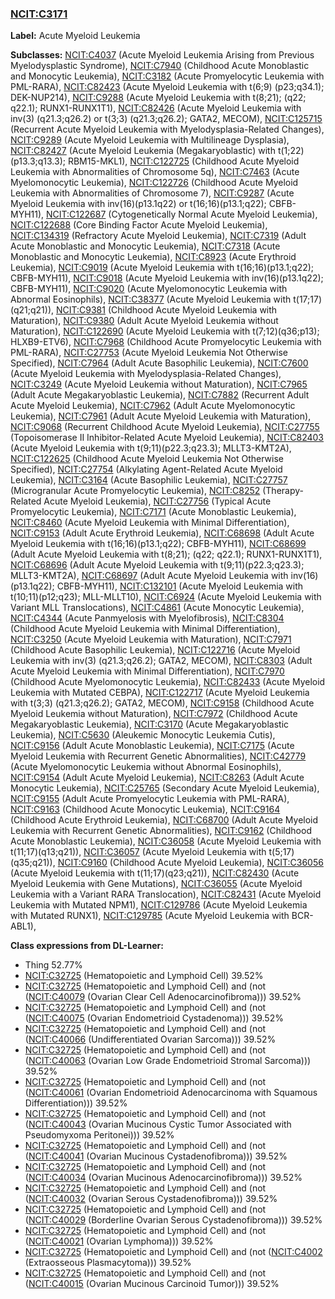 
### [NCIT:C3171](http://purl.obolibrary.org/obo/NCIT_C3171)
**Label:** Acute Myeloid Leukemia

**Subclasses:** [NCIT:C4037](http://purl.obolibrary.org/obo/NCIT_C4037) (Acute Myeloid Leukemia Arising from Previous Myelodysplastic Syndrome), [NCIT:C7940](http://purl.obolibrary.org/obo/NCIT_C7940) (Childhood Acute Monoblastic and Monocytic Leukemia), [NCIT:C3182](http://purl.obolibrary.org/obo/NCIT_C3182) (Acute Promyelocytic Leukemia with PML-RARA), [NCIT:C82423](http://purl.obolibrary.org/obo/NCIT_C82423) (Acute Myeloid Leukemia with t(6;9) (p23;q34.1); DEK-NUP214), [NCIT:C9288](http://purl.obolibrary.org/obo/NCIT_C9288) (Acute Myeloid Leukemia with t(8;21); (q22; q22.1); RUNX1-RUNX1T1), [NCIT:C82426](http://purl.obolibrary.org/obo/NCIT_C82426) (Acute Myeloid Leukemia with inv(3) (q21.3;q26.2) or t(3;3) (q21.3;q26.2); GATA2, MECOM), [NCIT:C125715](http://purl.obolibrary.org/obo/NCIT_C125715) (Recurrent Acute Myeloid Leukemia with Myelodysplasia-Related Changes), [NCIT:C9289](http://purl.obolibrary.org/obo/NCIT_C9289) (Acute Myeloid Leukemia with Multilineage Dysplasia), [NCIT:C82427](http://purl.obolibrary.org/obo/NCIT_C82427) (Acute Myeloid Leukemia (Megakaryoblastic) with t(1;22)(p13.3;q13.3); RBM15-MKL1), [NCIT:C122725](http://purl.obolibrary.org/obo/NCIT_C122725) (Childhood Acute Myeloid Leukemia with Abnormalities of Chromosome 5q), [NCIT:C7463](http://purl.obolibrary.org/obo/NCIT_C7463) (Acute Myelomonocytic Leukemia), [NCIT:C122726](http://purl.obolibrary.org/obo/NCIT_C122726) (Childhood Acute Myeloid Leukemia with Abnormalities of Chromosome 7), [NCIT:C9287](http://purl.obolibrary.org/obo/NCIT_C9287) (Acute Myeloid Leukemia with inv(16)(p13.1q22) or t(16;16)(p13.1;q22); CBFB-MYH11), [NCIT:C122687](http://purl.obolibrary.org/obo/NCIT_C122687) (Cytogenetically Normal Acute Myeloid Leukemia), [NCIT:C122688](http://purl.obolibrary.org/obo/NCIT_C122688) (Core Binding Factor Acute Myeloid Leukemia), [NCIT:C134319](http://purl.obolibrary.org/obo/NCIT_C134319) (Refractory Acute Myeloid Leukemia), [NCIT:C7319](http://purl.obolibrary.org/obo/NCIT_C7319) (Adult Acute Monoblastic and Monocytic Leukemia), [NCIT:C7318](http://purl.obolibrary.org/obo/NCIT_C7318) (Acute Monoblastic and Monocytic Leukemia), [NCIT:C8923](http://purl.obolibrary.org/obo/NCIT_C8923) (Acute Erythroid Leukemia), [NCIT:C9019](http://purl.obolibrary.org/obo/NCIT_C9019) (Acute Myeloid Leukemia with t(16;16)(p13.1;q22); CBFB-MYH11), [NCIT:C9018](http://purl.obolibrary.org/obo/NCIT_C9018) (Acute Myeloid Leukemia with inv(16)(p13.1q22); CBFB-MYH11), [NCIT:C9020](http://purl.obolibrary.org/obo/NCIT_C9020) (Acute Myelomonocytic Leukemia with Abnormal Eosinophils), [NCIT:C38377](http://purl.obolibrary.org/obo/NCIT_C38377) (Acute Myeloid Leukemia with t(17;17)(q21;q21)), [NCIT:C9381](http://purl.obolibrary.org/obo/NCIT_C9381) (Childhood Acute Myeloid Leukemia with Maturation), [NCIT:C9380](http://purl.obolibrary.org/obo/NCIT_C9380) (Adult Acute Myeloid Leukemia without Maturation), [NCIT:C122690](http://purl.obolibrary.org/obo/NCIT_C122690) (Acute Myeloid Leukemia with t(7;12)(q36;p13); HLXB9-ETV6), [NCIT:C7968](http://purl.obolibrary.org/obo/NCIT_C7968) (Childhood Acute Promyelocytic Leukemia with PML-RARA), [NCIT:C27753](http://purl.obolibrary.org/obo/NCIT_C27753) (Acute Myeloid Leukemia Not Otherwise Specified), [NCIT:C7964](http://purl.obolibrary.org/obo/NCIT_C7964) (Adult Acute Basophilic Leukemia), [NCIT:C7600](http://purl.obolibrary.org/obo/NCIT_C7600) (Acute Myeloid Leukemia with Myelodysplasia-Related Changes), [NCIT:C3249](http://purl.obolibrary.org/obo/NCIT_C3249) (Acute Myeloid Leukemia without Maturation), [NCIT:C7965](http://purl.obolibrary.org/obo/NCIT_C7965) (Adult Acute Megakaryoblastic Leukemia), [NCIT:C7882](http://purl.obolibrary.org/obo/NCIT_C7882) (Recurrent Adult Acute Myeloid Leukemia), [NCIT:C7962](http://purl.obolibrary.org/obo/NCIT_C7962) (Adult Acute Myelomonocytic Leukemia), [NCIT:C7961](http://purl.obolibrary.org/obo/NCIT_C7961) (Adult Acute Myeloid Leukemia with Maturation), [NCIT:C9068](http://purl.obolibrary.org/obo/NCIT_C9068) (Recurrent Childhood Acute Myeloid Leukemia), [NCIT:C27755](http://purl.obolibrary.org/obo/NCIT_C27755) (Topoisomerase II Inhibitor-Related Acute Myeloid Leukemia), [NCIT:C82403](http://purl.obolibrary.org/obo/NCIT_C82403) (Acute Myeloid Leukemia with t(9;11)(p22.3;q23.3); MLLT3-KMT2A), [NCIT:C122625](http://purl.obolibrary.org/obo/NCIT_C122625) (Childhood Acute Myeloid Leukemia Not Otherwise Specified), [NCIT:C27754](http://purl.obolibrary.org/obo/NCIT_C27754) (Alkylating Agent-Related Acute Myeloid Leukemia), [NCIT:C3164](http://purl.obolibrary.org/obo/NCIT_C3164) (Acute Basophilic Leukemia), [NCIT:C27757](http://purl.obolibrary.org/obo/NCIT_C27757) (Microgranular Acute Promyelocytic Leukemia), [NCIT:C8252](http://purl.obolibrary.org/obo/NCIT_C8252) (Therapy-Related Acute Myeloid Leukemia), [NCIT:C27756](http://purl.obolibrary.org/obo/NCIT_C27756) (Typical Acute Promyelocytic Leukemia), [NCIT:C7171](http://purl.obolibrary.org/obo/NCIT_C7171) (Acute Monoblastic Leukemia), [NCIT:C8460](http://purl.obolibrary.org/obo/NCIT_C8460) (Acute Myeloid Leukemia with Minimal Differentiation), [NCIT:C9153](http://purl.obolibrary.org/obo/NCIT_C9153) (Adult Acute Erythroid Leukemia), [NCIT:C68698](http://purl.obolibrary.org/obo/NCIT_C68698) (Adult Acute Myeloid Leukemia with t(16;16)(p13.1;q22); CBFB-MYH11), [NCIT:C68699](http://purl.obolibrary.org/obo/NCIT_C68699) (Adult Acute Myeloid Leukemia with t(8;21); (q22; q22.1); RUNX1-RUNX1T1), [NCIT:C68696](http://purl.obolibrary.org/obo/NCIT_C68696) (Adult Acute Myeloid Leukemia with t(9;11)(p22.3;q23.3); MLLT3-KMT2A), [NCIT:C68697](http://purl.obolibrary.org/obo/NCIT_C68697) (Adult Acute Myeloid Leukemia with inv(16)(p13.1q22); CBFB-MYH11), [NCIT:C132101](http://purl.obolibrary.org/obo/NCIT_C132101) (Acute Myeloid Leukemia with t(10;11)(p12;q23); MLL-MLLT10), [NCIT:C6924](http://purl.obolibrary.org/obo/NCIT_C6924) (Acute Myeloid Leukemia with Variant MLL Translocations), [NCIT:C4861](http://purl.obolibrary.org/obo/NCIT_C4861) (Acute Monocytic Leukemia), [NCIT:C4344](http://purl.obolibrary.org/obo/NCIT_C4344) (Acute Panmyelosis with Myelofibrosis), [NCIT:C8304](http://purl.obolibrary.org/obo/NCIT_C8304) (Childhood Acute Myeloid Leukemia with Minimal Differentiation), [NCIT:C3250](http://purl.obolibrary.org/obo/NCIT_C3250) (Acute Myeloid Leukemia with Maturation), [NCIT:C7971](http://purl.obolibrary.org/obo/NCIT_C7971) (Childhood Acute Basophilic Leukemia), [NCIT:C122716](http://purl.obolibrary.org/obo/NCIT_C122716) (Acute Myeloid Leukemia with inv(3) (q21.3;q26.2); GATA2, MECOM), [NCIT:C8303](http://purl.obolibrary.org/obo/NCIT_C8303) (Adult Acute Myeloid Leukemia with Minimal Differentiation), [NCIT:C7970](http://purl.obolibrary.org/obo/NCIT_C7970) (Childhood Acute Myelomonocytic Leukemia), [NCIT:C82433](http://purl.obolibrary.org/obo/NCIT_C82433) (Acute Myeloid Leukemia with Mutated CEBPA), [NCIT:C122717](http://purl.obolibrary.org/obo/NCIT_C122717) (Acute Myeloid Leukemia with t(3;3) (q21.3;q26.2); GATA2, MECOM), [NCIT:C9158](http://purl.obolibrary.org/obo/NCIT_C9158) (Childhood Acute Myeloid Leukemia without Maturation), [NCIT:C7972](http://purl.obolibrary.org/obo/NCIT_C7972) (Childhood Acute Megakaryoblastic Leukemia), [NCIT:C3170](http://purl.obolibrary.org/obo/NCIT_C3170) (Acute Megakaryoblastic Leukemia), [NCIT:C5630](http://purl.obolibrary.org/obo/NCIT_C5630) (Aleukemic Monocytic Leukemia Cutis), [NCIT:C9156](http://purl.obolibrary.org/obo/NCIT_C9156) (Adult Acute Monoblastic Leukemia), [NCIT:C7175](http://purl.obolibrary.org/obo/NCIT_C7175) (Acute Myeloid Leukemia with Recurrent Genetic Abnormalities), [NCIT:C42779](http://purl.obolibrary.org/obo/NCIT_C42779) (Acute Myelomonocytic Leukemia without Abnormal Eosinophils), [NCIT:C9154](http://purl.obolibrary.org/obo/NCIT_C9154) (Adult Acute Myeloid Leukemia), [NCIT:C8263](http://purl.obolibrary.org/obo/NCIT_C8263) (Adult Acute Monocytic Leukemia), [NCIT:C25765](http://purl.obolibrary.org/obo/NCIT_C25765) (Secondary Acute Myeloid Leukemia), [NCIT:C9155](http://purl.obolibrary.org/obo/NCIT_C9155) (Adult Acute Promyelocytic Leukemia with PML-RARA), [NCIT:C9163](http://purl.obolibrary.org/obo/NCIT_C9163) (Childhood Acute Monocytic Leukemia), [NCIT:C9164](http://purl.obolibrary.org/obo/NCIT_C9164) (Childhood Acute Erythroid Leukemia), [NCIT:C68700](http://purl.obolibrary.org/obo/NCIT_C68700) (Adult Acute Myeloid Leukemia with Recurrent Genetic Abnormalities), [NCIT:C9162](http://purl.obolibrary.org/obo/NCIT_C9162) (Childhood Acute Monoblastic Leukemia), [NCIT:C36058](http://purl.obolibrary.org/obo/NCIT_C36058) (Acute Myeloid Leukemia with t(11;17)(q13;q21)), [NCIT:C36057](http://purl.obolibrary.org/obo/NCIT_C36057) (Acute Myeloid Leukemia with t(5;17)(q35;q21)), [NCIT:C9160](http://purl.obolibrary.org/obo/NCIT_C9160) (Childhood Acute Myeloid Leukemia), [NCIT:C36056](http://purl.obolibrary.org/obo/NCIT_C36056) (Acute Myeloid Leukemia with t(11;17)(q23;q21)), [NCIT:C82430](http://purl.obolibrary.org/obo/NCIT_C82430) (Acute Myeloid Leukemia with Gene Mutations), [NCIT:C36055](http://purl.obolibrary.org/obo/NCIT_C36055) (Acute Myeloid Leukemia with a Variant RARA Translocation), [NCIT:C82431](http://purl.obolibrary.org/obo/NCIT_C82431) (Acute Myeloid Leukemia with Mutated NPM1), [NCIT:C129786](http://purl.obolibrary.org/obo/NCIT_C129786) (Acute Myeloid Leukemia with Mutated RUNX1), [NCIT:C129785](http://purl.obolibrary.org/obo/NCIT_C129785) (Acute Myeloid Leukemia with BCR-ABL1), 

**Class expressions from DL-Learner:**

- Thing 52.77%
- [NCIT:C32725](http://purl.obolibrary.org/obo/NCIT_C32725) (Hematopoietic and Lymphoid Cell) 39.52%
- [NCIT:C32725](http://purl.obolibrary.org/obo/NCIT_C32725) (Hematopoietic and Lymphoid Cell) and (not ([NCIT:C40079](http://purl.obolibrary.org/obo/NCIT_C40079) (Ovarian Clear Cell Adenocarcinofibroma))) 39.52%
- [NCIT:C32725](http://purl.obolibrary.org/obo/NCIT_C32725) (Hematopoietic and Lymphoid Cell) and (not ([NCIT:C40075](http://purl.obolibrary.org/obo/NCIT_C40075) (Ovarian Endometrioid Cystadenoma))) 39.52%
- [NCIT:C32725](http://purl.obolibrary.org/obo/NCIT_C32725) (Hematopoietic and Lymphoid Cell) and (not ([NCIT:C40066](http://purl.obolibrary.org/obo/NCIT_C40066) (Undifferentiated Ovarian Sarcoma))) 39.52%
- [NCIT:C32725](http://purl.obolibrary.org/obo/NCIT_C32725) (Hematopoietic and Lymphoid Cell) and (not ([NCIT:C40063](http://purl.obolibrary.org/obo/NCIT_C40063) (Ovarian Low Grade Endometrioid Stromal Sarcoma))) 39.52%
- [NCIT:C32725](http://purl.obolibrary.org/obo/NCIT_C32725) (Hematopoietic and Lymphoid Cell) and (not ([NCIT:C40061](http://purl.obolibrary.org/obo/NCIT_C40061) (Ovarian Endometrioid Adenocarcinoma with Squamous Differentiation))) 39.52%
- [NCIT:C32725](http://purl.obolibrary.org/obo/NCIT_C32725) (Hematopoietic and Lymphoid Cell) and (not ([NCIT:C40043](http://purl.obolibrary.org/obo/NCIT_C40043) (Ovarian Mucinous Cystic Tumor Associated with Pseudomyxoma Peritonei))) 39.52%
- [NCIT:C32725](http://purl.obolibrary.org/obo/NCIT_C32725) (Hematopoietic and Lymphoid Cell) and (not ([NCIT:C40041](http://purl.obolibrary.org/obo/NCIT_C40041) (Ovarian Mucinous Cystadenofibroma))) 39.52%
- [NCIT:C32725](http://purl.obolibrary.org/obo/NCIT_C32725) (Hematopoietic and Lymphoid Cell) and (not ([NCIT:C40034](http://purl.obolibrary.org/obo/NCIT_C40034) (Ovarian Mucinous Adenocarcinofibroma))) 39.52%
- [NCIT:C32725](http://purl.obolibrary.org/obo/NCIT_C32725) (Hematopoietic and Lymphoid Cell) and (not ([NCIT:C40032](http://purl.obolibrary.org/obo/NCIT_C40032) (Ovarian Serous Cystadenofibroma))) 39.52%
- [NCIT:C32725](http://purl.obolibrary.org/obo/NCIT_C32725) (Hematopoietic and Lymphoid Cell) and (not ([NCIT:C40029](http://purl.obolibrary.org/obo/NCIT_C40029) (Borderline Ovarian Serous Cystadenofibroma))) 39.52%
- [NCIT:C32725](http://purl.obolibrary.org/obo/NCIT_C32725) (Hematopoietic and Lymphoid Cell) and (not ([NCIT:C40021](http://purl.obolibrary.org/obo/NCIT_C40021) (Ovarian Lymphoma))) 39.52%
- [NCIT:C32725](http://purl.obolibrary.org/obo/NCIT_C32725) (Hematopoietic and Lymphoid Cell) and (not ([NCIT:C4002](http://purl.obolibrary.org/obo/NCIT_C4002) (Extraosseous Plasmacytoma))) 39.52%
- [NCIT:C32725](http://purl.obolibrary.org/obo/NCIT_C32725) (Hematopoietic and Lymphoid Cell) and (not ([NCIT:C40015](http://purl.obolibrary.org/obo/NCIT_C40015) (Ovarian Mucinous Carcinoid Tumor))) 39.52%


